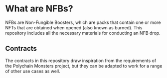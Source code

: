 # What are NFBs?

NFBs are Non-Fungible Boosters, which are packs that contain one or more NFTs that are obtained when opened (also known as burned). This repository includes all the necessary materials for conducting an NFB drop.

## Contracts

The contracts in this repository draw inspiration from the requirements of the Polychain Monsters project, but they can be adapted to work for a range of other use cases as well.
